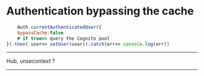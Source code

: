# Authentication bypassing the cache
``` javascript
    Auth.currentAuthenticatedUser({
    bypassCache:false 
    # if true=> query the Cognito pool
}).then( user=> setUser(user)).catch(err=> console.log(err))
```
_______________
Hub, unsecontext ?
_______________
